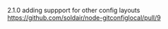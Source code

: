 2.1.0
adding suppport for other config layouts https://github.com/soldair/node-gitconfiglocal/pull/9
